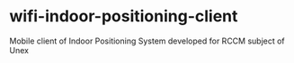 # wifi-indoor-positioning-client
Mobile client of Indoor Positioning System developed for RCCM subject of Unex
